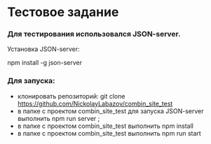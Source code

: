 
# Тестовое задание

### Для тестирования использовался JSON-server. </br>
Установка JSON-server: </br>

npm install -g json-server

### Для запуска: 
* клонировать репозиторий: git clone https://github.com/NickolayLabazov/combin_site_test 
* в папке с проектом combin_site_test для запуска JSON-server выполнить npm run server ; 
* в папке с проектом combin_site_test выполнить npm install
* в папке с проектом combin_site_test выполнить npm run start